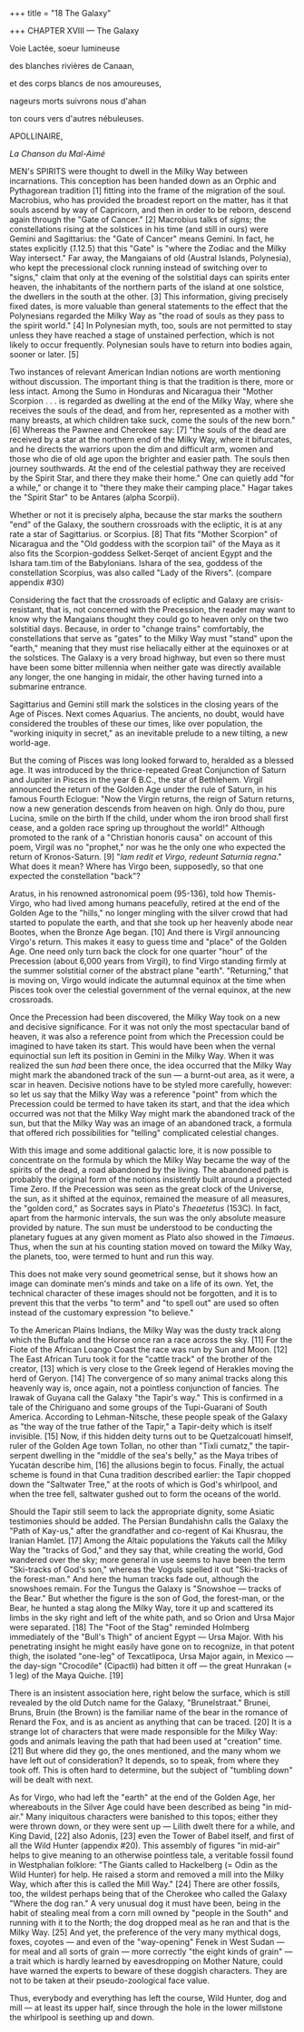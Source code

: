 +++
title = "18 The Galaxy"

+++
CHAPTER XVIII — The Galaxy




Voie Lactée, soeur lumineuse 

des blanches rivières de Canaan, 

et des corps blancs de nos amoureuses, 

nageurs morts suivrons nous d'ahan 

ton cours vers d'autres nébuleuses. 





APOLLINAIRE, 


*La Chanson du Mal-Aimé* 




MEN's SPIRITS were thought to dwell in the Milky Way between incarnations. This conception has been handed down as an Orphic and Pythagorean tradition \[1\]  fitting into the frame of the migration of the soul. Macrobius, who has provided the broadest report on the matter, has it that souls ascend by way of Capricorn, and then in order to be reborn, descend again through the "Gate of Cancer." \[2\]  Macrobius talks of *signs*; the constellations rising at the solstices in his time \(and still in ours\) were Gemini and Sagittarius: the "Gate of Cancer" means Gemini. In fact, he states explicitly \(*1*.12.5\) that this "Gate" is "where the Zodiac and the Milky Way intersect." Far away, the Mangaians of old \(Austral Islands, Polynesia\), who kept the precessional clock running instead of switching over to "signs," claim that only at the evening of the solstitial days can spirits enter heaven, the inhabitants of the northern parts of the island at one solstice, the dwellers in the south at the other. \[3\]  This information, giving precisely fixed dates, is more valuable than general statements to the effect that the Polynesians regarded the Milky Way as "the road of souls as they pass to the spirit world." \[4\]  In Polynesian myth, too, souls are not permitted to stay unless they have reached a stage of unstained perfection, which is not likely to occur frequently. Polynesian souls have to return into bodies again, sooner or later. \[5\]

Two instances of relevant American Indian notions are worth mentioning without discussion. The important thing is that the tradition is there, more or less intact. Among the Sumo in Honduras and Nicaragua their "Mother Scorpion . . . is regarded as dwelling at the end of the Milky Way, where she receives the souls of the dead, and from her, represented as a mother with many breasts, at which children take suck, come the souls of the new born." \[6\]  Whereas the Pawnee and Cherokee say: \[7\]  "the souls of the dead are received by a star at the northern end of the Milky Way, where it bifurcates, and he directs the warriors upon the dim and difficult arm, women and those who die of old age upon the brighter and easier path. The souls then journey southwards. At the end of the celestial pathway they are received by the Spirit Star, and there they make their home." One can quietly add "for a while," or change it to "there they make their camping place." Hagar takes the "Spirit Star" to be Antares \(alpha Scorpii\).

Whether or not it is precisely alpha, because the star marks the southern "end" of the Galaxy, the southern crossroads with the ecliptic, it is at any rate a star of Sagittarius. or Scorpius. \[8\]  That fits "Mother Scorpion" of Nicaragua and the "Old goddess with the scorpion tail" of the Maya as it also fits the Scorpion-goddess Selket-Serqet of ancient Egypt and the Ishara tam.tim of the Babylonians. Ishara of the sea, goddess of the constellation Scorpius, was also called "Lady of the Rivers". \(compare appendix \#30\)

Considering the fact that the crossroads of ecliptic and Galaxy are crisis-resistant, that is, not concerned with the Precession, the reader may want to know why the Mangaians thought they could go to heaven only on the two solstitial days. Because, in order to "change trains" comfortably, the constellations that serve as "gates" to the Milky Way must "stand" upon the "earth," meaning that they must rise heliacally either at the equinoxes or at the solstices. The Galaxy is a very broad highway, but even so there must have been some bitter millennia when neither gate was directly available any longer, the one hanging in midair, the other having turned into a submarine entrance.

Sagittarius and Gemini still mark the solstices in the closing years of the Age of Pisces. Next comes Aquarius. The ancients, no doubt, would have considered the troubles of these our times, like over population, the "working iniquity in secret," as an inevitable prelude to a new tilting, a new world-age.

But the coming of Pisces was long looked forward to, heralded as a blessed age. It was introduced by the thrice-repeated Great Conjunction of Saturn and Jupiter in Pisces in the year 6 B.C., the star of Bethlehem. Virgil announced the return of the Golden Age under the rule of Saturn, in his famous Fourth Eclogue: "Now the Virgin returns, the reign of Saturn returns, now a new generation descends from heaven on high. Only do thou, pure Lucina, smile on the birth If the child, under whom the iron brood shall first cease, and a golden race spring up throughout the world\!" Although promoted to the rank of a "Christian honoris causa" on account of this poem, Virgil was no "prophet," nor was he the only one who expected the return of Kronos-Saturn. \[9\]  "*lam redit et Virgo, redeunt Saturnia regna*." What does it mean? Where has Virgo been, supposedly, so that one expected the constellation "back"?

Aratus, in his renowned astronomical poem \(95-136\), told how Themis-Virgo, who had lived among humans peacefully, retired at the end of the Golden Age to the "hills," no longer mingling with the silver crowd that had started to populate the earth, and that she took up her heavenly abode near Bootes, when the Bronze Age began. \[10\]  And there is Virgil announcing Virgo's return. This makes it easy to guess time and "place" of the Golden Age. One need only turn back the clock for one quarter "hour" of the Precession \(about 6,000 years from Virgil\), to find Virgo standing firmly at the summer solstitial corner of the abstract plane "earth". "Returning," that is moving on, Virgo would indicate the autumnal equinox at the time when Pisces took over the celestial government of the vernal equinox, at the new crossroads.

Once the Precession had been discovered, the Milky Way took on a new and decisive significance. For it was not only the most spectacular band of heaven, it was also a reference point from which the Precession could be imagined to have taken its start. This would have been when the vernal equinoctial sun left its position in Gemini in the Milky Way. When it was realized the sun *had* been there once, the idea occurred that the Milky Way might mark the abandoned track of the sun — a burnt-out area, as it were, a scar in heaven. Decisive notions have to be styled more carefully, however: so let us say that the Milky Way was a reference "point" from which the Precession could be termed to have taken its start, and that the idea which occurred was not that the Milky Way might mark the abandoned track of the sun, but that the Milky Way was an image of an abandoned track, a formula that offered rich possibilities for "telling" complicated celestial changes.

With this image and some additional galactic lore, it is now possible to concentrate on the formula by which the Milky Way became the way of the spirits of the dead, a road abandoned by the living. The abandoned path is probably the original form of the notions insistently built around a projected Time Zero. If the Precession was seen as the great clock of the Universe, the sun, as it shifted at the equinox, remained the measure of all measures, the "golden cord," as Socrates says in Plato's *Theaetetus* \(153C\). In fact, apart from the harmonic intervals, the sun was the only absolute measure provided by nature. The sun must be understood to be conducting the planetary fugues at any given moment as Plato also showed in the *Timaeus*. Thus, when the sun at his counting station moved on toward the Milky Way, the planets, too, were termed to hunt and run this way.

This does not make very sound geometrical sense, but it shows how an image can dominate men's minds and take on a life of its own. Yet, the technical character of these images should not be forgotten, and it is to prevent this that the verbs "to term" and "to spell out" are used so often instead of the customary expression "to believe."

To the American Plains Indians, the Milky Way was the dusty track along which the Buffalo and the Horse once ran a race across the sky. \[11\]  For the Fiote of the African Loango Coast the race was run by Sun and Moon. \[12\]  The East African Turu took it for the "cattle track" of the brother of the creator, \[13\]  which is very close to the Greek legend of Herakles moving the herd of Geryon. \[14\]  The convergence of so many animal tracks along this heavenly way is, once again, not a pointless conjunction of fancies. The Irawak of Guyana call the Galaxy "the Tapir's way." This is confirmed in a tale of the Chiriguano and some groups of the Tupi-Guarani of South America. According to Lehman-Nitsche, these people speak of the Galaxy as "the way of the true father of the Tapir," a Tapir-deity which is itself invisible. \[15\]  Now, if this hidden deity turns out to be Quetzalcouatl himself, ruler of the Golden Age town Tollan, no other than "Tixli cumatz," the tapir-serpent dwelling in the "middle of the sea's belly," as the Maya tribes of Yucatán describe him, \[16\]  the allusions begin to focus. Finally, the actual scheme is found in that Cuna tradition described earlier: the Tapir chopped down the "Saltwater Tree," at the roots of which is God's whirlpool, and when the tree fell, saltwater gushed out to form the oceans of the world.

Should the Tapir still seem to lack the appropriate dignity, some Asiatic testimonies should be added. The Persian Bundahishn calls the Galaxy the "Path of Kay-us," after the grandfather and co-regent of Kai Khusrau, the Iranian Hamlet. \[17\]  Among the Altaic populations the Yakuts call the Milky Way the "tracks of God," and they say that, while creating the world, God wandered over the sky; more general in use seems to have been the term "Ski-tracks of God's son," whereas the Voguls spelled it out "Ski-tracks of the forest-man." And here the human tracks fade out, although the snowshoes remain. For the Tungus the Galaxy is "Snowshoe — tracks of the Bear." But whether the figure is the son of God, the forest-man, or the Bear, he hunted a stag along the Milky Way, tore it up and scattered its limbs in the sky right and left of the white path, and so Orion and Ursa Major were separated. \[18\]  The "Foot of the Stag" reminded Holmberg immediately of the "Bull's Thigh" of ancient Egypt — Ursa Major. With his penetrating insight he might easily have gone on to recognize, in that potent thigh, the isolated "one-leg" of Texcatlipoca, Ursa Major again, in Mexico — the day-sign "Crocodile" \(Cipactli\) had bitten it off — the great Hunrakan \(= 1 leg\) of the Maya Quiche. \[19\]

There is an insistent association here, right below the surface, which is still revealed by the old Dutch name for the Galaxy, "Brunelstraat." Brunei, Bruns, Bruin \(the Brown\) is the familiar name of the bear in the romance of Renard the Fox, and is as ancient as anything that can be traced. \[20\]  It is a strange lot of characters that were made responsible for the Milky Way: gods and animals leaving the path that had been used at "creation" time. \[21\]  But where did they go, the ones mentioned, and the many whom we have left out of consideration? It depends, so to speak, from where they took off. This is often hard to determine, but the subject of "tumbling down" will be dealt with next.

As for Virgo, who had left the "earth" at the end of the Golden Age, her whereabouts in the Silver Age could have been described as being "in mid-air." Many iniquitous characters were banished to this topos; either they were thrown down, or they were sent up — Lilith dwelt there for a while, and King David, \[22\]  also Adonis, \[23\]  even the Tower of Babel itself, and first of all the Wild Hunter \(appendix \#20\). This assembly of figures "in mid-air" helps to give meaning to an otherwise pointless tale, a veritable fossil found in Westphalian folklore: "The Giants called to Hackelberg \(= Odin as the Wild Hunter\) for help. He raised a storm and removed a mill into the Milky Way, which after this is called the Mill Way." \[24\]  There are other fossils, too, the wildest perhaps being that of the Cherokee who called the Galaxy "Where the dog ran." A very unusual dog it must have been, being in the habit of stealing meal from a corn mill owned by "people in the South" and running with it to the North; the dog dropped meal as he ran and that is the Milky Way. \[25\]  And yet, the preference of the very many mythical dogs, foxes, coyotes — and even of the "way-opening" Fenek in West Sudan — for meal and all sorts of grain — more correctly "the eight kinds of grain" — a trait which is hardly learned by eavesdropping on Mother Nature, could have warned the experts to beware of these doggish characters. They are not to be taken at their pseudo-zoological face value.

Thus, everybody and everything has left the course, Wild Hunter, dog and mill — at least its upper half, since through the hole in the lower millstone the whirlpool is seething up and down.




